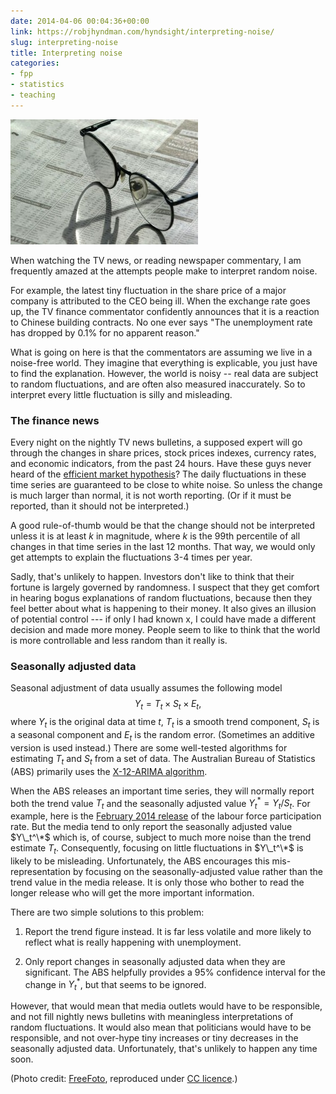 ```yaml
---
date: 2014-04-06 00:04:36+00:00
link: https://robjhyndman.com/hyndsight/interpreting-noise/
slug: interpreting-noise
title: Interpreting noise
categories:
- fpp
- statistics
- teaching
---
```


![04_03_2_prev](/files/04_03_2_prev-300x200.jpg)

When watching the TV news, or reading newspaper commentary, I am frequently amazed at the attempts people make to interpret random noise.

For example, the latest tiny fluctuation in the share price of a major company is attributed to the CEO being ill. When the exchange rate goes up, the TV finance commentator confidently announces that it is a reaction to Chinese building contracts. No one ever says "The unemployment rate has dropped by 0.1% for no apparent reason."

What is going on here is that the commentators are assuming we live in a noise-free world. They imagine that everything is explicable, you just have to find the explanation. However, the world is noisy -- real data are subject to random fluctuations, and are often also measured inaccurately. So to interpret every little fluctuation is silly and misleading.<!-- more -->


### The finance news


Every night on the nightly TV news bulletins, a supposed expert will go through the changes in share prices, stock prices indexes, currency rates, and economic indicators, from the past 24 hours. Have these guys never heard of the [efficient market hypothesis](http://en.wikipedia.org/wiki/Efficient-market_hypothesis)? The daily fluctuations in these time series are guaranteed to be close to white noise. So unless the change is much larger than normal, it is not worth reporting. (Or if it must be reported, than it should not be interpreted.)

A good rule-of-thumb would be that the change should not be interpreted unless it is at least $k$ in magnitude, where $k$ is the 99th percentile of all changes in that time series in the last 12 months. That way, we would only get attempts to explain the fluctuations 3-4 times per year.

Sadly, that's unlikely to happen. Investors don't like to think that their fortune is largely governed by randomness. I suspect that they get comfort in hearing bogus explanations of random fluctuations, because then they feel better about what is happening to their money. It also gives an illusion of potential control --- if only I had known x, I could have made a different decision and made more money. People seem to like to think that the world is more controllable and less random than it really is.


### Seasonally adjusted data


Seasonal adjustment of data usually assumes the following model
$$ Y_t = T_t \times S_t \times E_t,$$
where $Y_t$ is the original data at time $t$, $T_t$ is a smooth trend component, $S_t$ is a seasonal component and $E_t$ is the random error. (Sometimes an additive version is used instead.) There are some well-tested algorithms for estimating $T_t$ and $S_t$ from a set of data. The Australian Bureau of Statistics (ABS) primarily uses the [X-12-ARIMA algorithm](https://www.otexts.org/fpp/6/4).

When the ABS releases an important time series, they will normally report both the trend value $T_t$ and the seasonally adjusted value $Y_t^* = Y_t/S_t$. For example, here is the [February 2014 release](http://www.abs.gov.au/AUSSTATS/abs@.nsf/mf/6202.0) of the labour force participation rate. But the media tend to only report the seasonally adjusted value $Y\_t^\*$ which is, of course, subject to much more noise than the trend estimate $T_t$. Consequently, focusing on little fluctuations in $Y\_t^\*$ is likely to be misleading. Unfortunately, the ABS encourages this mis-representation by focusing on the seasonally-adjusted value rather than the trend value in the media release. It is only those who bother to read the longer release who will get the more important information.

There are two simple solutions to this problem:



	
  1. Report the trend figure instead. It is far less volatile and more likely to reflect what is really happening with unemployment.

	
  2. Only report changes in seasonally adjusted data when they are significant. The ABS helpfully provides a 95% confidence interval for the change in $Y_t^*$, but that seems to be ignored.


However, that would mean that media outlets would have to be responsible, and not fill nightly news bulletins with meaningless interpretations of random fluctuations. It would also mean that politicians would have to be responsible, and not over-hype tiny increases or tiny decreases in the seasonally adjusted data. Unfortunately, that's unlikely to happen any time soon.



(Photo credit: [FreeFoto](http://www.freefoto.com/preview/04-03-2/Stock-Market-Prices), reproduced under [CC licence](http://creativecommons.org/licenses/by-nc-nd/3.0/).)
